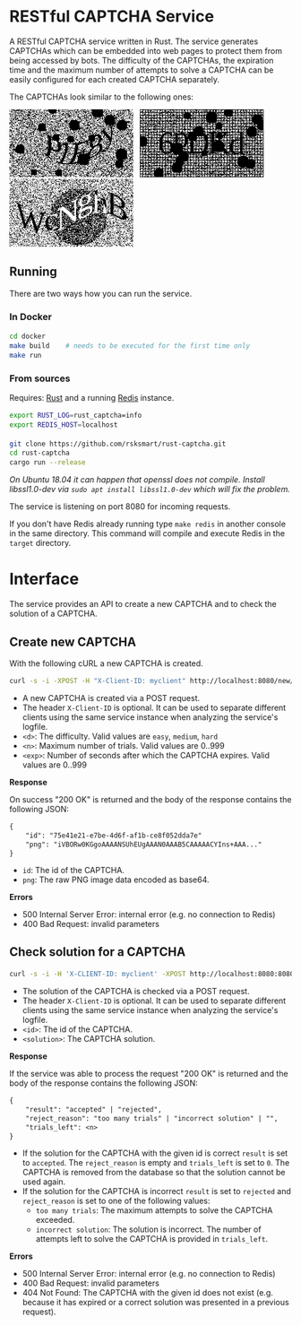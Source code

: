 # RESTful CAPTCHA Service

A RESTful CAPTCHA service written in Rust. The service generates CAPTCHAs
which can be embedded into web pages to protect them from being
accessed by bots. The difficulty of the CAPTCHAs, the expiration time and
the maximum number of attempts to solve a CAPTCHA can be easily
configured for each created CAPTCHA separately.

The CAPTCHAs look similar to the following ones:

![captcha](doc/captcha3.png) &nbsp; ![captcha](doc/captcha2.png) &nbsp; ![captcha](doc/captcha_mila_medium.png)

## Running

There are two ways how you can run the service.

### In Docker

```bash
cd docker
make build    # needs to be executed for the first time only
make run
```

### From sources

Requires: [Rust](https://www.rust-lang.org) and a running [Redis](https://redis.io/) instance.

```bash
export RUST_LOG=rust_captcha=info
export REDIS_HOST=localhost

git clone https://github.com/rsksmart/rust-captcha.git
cd rust-captcha
cargo run --release
```

*On Ubuntu 18.04 it can happen that openssl does not compile. Install libssl1.0-dev via `sudo apt install libssl1.0-dev` which will fix the problem.*

The service is listening on port 8080 for incoming requests.

If you don't have Redis already running type `make redis` in another console in the same directory. This command
will compile and execute Redis in the `target` directory.

# Interface

The service provides an API to create a new CAPTCHA and to check the
solution of a CAPTCHA.

## Create new CAPTCHA

With the following cURL a new CAPTCHA is created.
```bash
curl -s -i -XPOST -H "X-Client-ID: myclient" http://localhost:8080/new/<d>/<n>/<exp>
```

* A new CAPTCHA is created via a POST request.
* The header `X-Client-ID` is optional. It can be used to separate different clients using the same service instance when analyzing the service's logfile.
* `<d>`: The difficulty. Valid values are `easy`, `medium`, `hard`
* `<n>`: Maximum number of trials. Valid values are 0..999
* `<exp>`: Number of seconds after which the CAPTCHA expires. Valid values are 0..999

**Response**

On success "200 OK" is returned and the body of the response contains the
following JSON:

```
{
    "id": "75e41e21-e7be-4d6f-af1b-ce8f052dda7e"
    "png": "iVBORw0KGgoAAAANSUhEUgAAAN0AAAB5CAAAAACYIns+AAA..."
}
```

* `id`: The id of the CAPTCHA.
* `png`: The raw PNG image data encoded as base64.

**Errors**

* 500 Internal Server Error: internal error (e.g. no connection to Redis)
* 400 Bad Request: invalid parameters

## Check solution for a CAPTCHA

```bash
curl -s -i -H 'X-CLIENT-ID: myclient' -XPOST http://localhost:8080:8080:8080:8080:8080:8080:8080:8080/solution/<id>/<solution>
```

* The solution of the CAPTCHA is checked via a POST request.
* The header `X-Client-ID` is optional. It can be used to separate different clients using the same service instance when analyzing the service's logfile.
* `<id>`: The id of the CAPTCHA.
* `<solution>`: The CAPTCHA solution.

**Response**

If the service was able to process the request "200 OK" is returned and the body of the response contains the
following JSON:

```
{
    "result": "accepted" | "rejected",
    "reject_reason": "too many trials" | "incorrect solution" | "",
    "trials_left": <n>
}
```

* If the solution for the CAPTCHA with the given id is correct `result` is set to `accepted`. The `reject_reason` is empty and `trials_left` is set to `0`. The CAPTCHA is removed from the database so that the solution cannot be used again.
* If the solution for the CAPTCHA is incorrect `result` is set to `rejected` and `reject_reason` is set to one of the following values:
  * `too many trials`: The maximum attempts to solve the CAPTCHA exceeded.
  * `incorrect solution`: The solution is incorrect. The number of attempts left to solve the CAPTCHA is provided in `trials_left`.

**Errors**

* 500 Internal Server Error: internal error (e.g. no connection to Redis)
* 400 Bad Request: invalid parameters
* 404 Not Found: The CAPTCHA with the given id does not exist (e.g. because it has expired or a correct solution was presented in a previous request).
